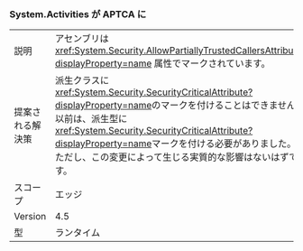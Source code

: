 ### <a name="systemactivities-is-now-aptca"></a>System.Activities が APTCA に

|   |   |
|---|---|
|説明|アセンブリは <xref:System.Security.AllowPartiallyTrustedCallersAttribute?displayProperty=name> 属性でマークされています。|
|提案される解決策|派生クラスに <xref:System.Security.SecurityCriticalAttribute?displayProperty=name>のマークを付けることはできません。 以前は、派生型に <xref:System.Security.SecurityCriticalAttribute?displayProperty=name>マークを付ける必要がありました。 ただし、この変更によって生じる実質的な影響はないはずです。|
|スコープ|エッジ|
|Version|4.5|
|型|ランタイム|

